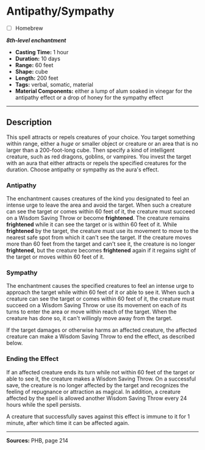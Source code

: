 # Antipathy/Sympathy
- [ ] Homebrew

***8th-level enchantment***
- **Casting Time:** 1 hour
- **Duration:** 10 days
- **Range:** 60 feet
- **Shape:** cube
- **Length:** 200 feet
- **Tags:** verbal, somatic, material
- **Material Components:** either a lump of alum soaked in vinegar for the antipathy effect or a drop of honey for the sympathy effect

---

## Description
This spell attracts or repels creatures of your choice.
You target something within range, either a *huge* or smaller object or creature or an area that is no larger than a 200-foot-long cube.
Then specify a kind of intelligent creature, such as red dragons, goblins, or vampires.
You invest the target with an aura that either attracts or repels the specified creatures for the duration.
Choose antipathy or sympathy as the aura's effect.

### Antipathy
The enchantment causes creatures of the kind you designated to feel an intense urge to leave the area and avoid the target.
When such a creature can see the target or comes within 60 feet of it, the creature must succeed on a Wisdom Saving Throw or become **frightened**.
The creature remains **frightened** while it can see the target or is within 60 feet of it.
While **frightened** by the target, the creature must use its movement to move to the nearest safe spot from which it can't see the target.
If the creature moves more than 60 feet from the target and can't see it, the creature is no longer **frightened**, but the creature becomes **frightened** again if it regains sight of the target or moves within 60 feet of it.

### Sympathy
The enchantment causes the specified creatures to feel an intense urge to approach the target while within 60 feet of it or able to see it.
When such a creature can see the target or comes within 60 feet of it, the creature must succeed on a Wisdom Saving Throw or use its movement on each of its turns to enter the area or move within reach of the target.
When the creature has done so, it can't willingly move away from the target.

If the target damages or otherwise harms an affected creature, the affected creature can make a Wisdom Saving Throw to end the effect, as described below.

### Ending the Effect
If an affected creature ends its turn while not within 60 feet of the target or able to see it, the creature makes a Wisdom Saving Throw.
On a successful save, the creature is no longer affected by the target and recognizes the feeling of repugnance or attraction as magical.
In addition, a creature affected by the spell is allowed another Wisdom Saving Throw every 24 hours while the spell persists.

A creature that successfully saves against this effect is immune to it for 1 minute, after which time it can be affected again.

---

**Sources:** PHB, page 214
